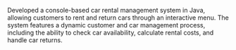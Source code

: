 Developed a console-based car rental management system in Java, 
allowing customers to rent and return cars through an interactive menu.
The system features a dynamic customer and car management process, 
including the ability to check car availability, calculate rental costs, and handle car returns.

